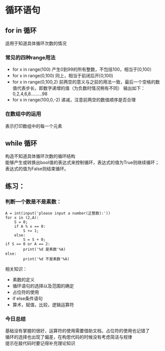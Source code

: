 # 循环语句

## for in 循环
适用于知道具体循环次数的情况
### 常见的四种range用法
* for x in range(100)
产生0到99的所有整数，不包括100，相当于[0,100）
* for x in range(0,100)
同上，相当于前闭后开[0,100)
* for x in range(0,100,2)
前两空的意义与之前的用法一致，最后一个空格的数值代表步长，即数字递增的值（为负数时情况稍有不同）
输出如下：0,2,4,6,8.........98
* for x in range(100,0,-2)
递减，注意前两空的数值顺序是否合理
### 在数组中的运用
表示打印数组中的每一个元素 

## while 循环
构造不知道具体循环次数的循环结构  
能够产生或转换出bool值的表达式来控制循环，表达式的值为True则继续循环；表达式的值为False则结束循环。

## 练习：
### 判断一个数是不是素数：
```
A = int(input('please input a number(正整数):'))
for x in (2,A):
	S = 0;
	if A % x == 0:
		S += 1;
	else:
		S = S + 0;
if S == 0 or A == 2:
		print('%d 是素数'%A)
else:
		print('%d 不是素数'%A)

```
相关知识：
* 素数的定义
* 循环语句的选择以及范围的确定
* 占位符的使用
* if else条件语句
* 算术，赋值，比较，逻辑运算符

### 今日总结
基础没有掌握的很好，运算符的使用需要借助文档，占位符的使用也记错了  
循环的选择也出现了偏差，在构思代码的时候没有考虑简洁与规律  
提示在敲代码时要记得补充理论知识
